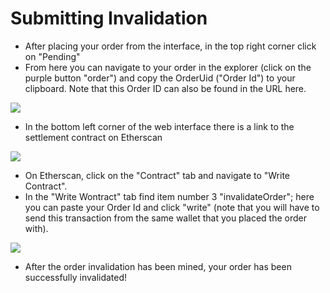 # Submitting Invalidation



* After placing your order from the interface, in the top right corner click on "Pending"
* From here you can navigate to your order in the explorer (click on the purple button "order") and copy the OrderUid ("Order Id") to your clipboard. Note that this Order ID can also be found in the URL here.

![](https://lh5.googleusercontent.com/d8DeXt2jNhW9g5Mru6PkzOS-JdSFfRXBUZDowG4ZNQvI3Xn6\_lahACWNQB9LVZS0xWfKCpNADSqNsKbm6Sn7nzVecFqMC8QnlPDyp\_6fyg5atm-8IbSxkkYzCvk-fqsqfzw2u5xI)

* In the bottom left corner of the web interface there is a link to the settlement contract on Etherscan

![](https://lh4.googleusercontent.com/\_STDY7a2verH4wBQzFeK2JLrFd3nIe3nIjXD24IR75moyeXAVz980h82V05esLckgzJOEbdUOdcdnl4tEkMcn6ARnJaU4eKFxHp0ZMiznX3vTx7VH1aRJlHm0rxJbgY1M3t3DqEj)

* On Etherscan, click on the "Contract" tab and navigate to "Write Contract".
* In the "Write Wontract" tab find item number 3 "invalidateOrder"; here you can paste your Order Id and click "write" (note that you will have to send this transaction from the same wallet that you placed the order with).

![](https://lh4.googleusercontent.com/aqYQl6-6Ijy\_C5V56SpOcm3aYpLj6kBaCgYwER34lS0fxFmEEnv3IuLBKpRdhSfvzFFecaR\_vv6skmvctcg1uLbyEnBEg0Yf2GRe4PWWbjqEMQXkgsHDcCo7-qY5CXV\_hL1EwKV1)

* After the order invalidation has been mined, your order has been successfully invalidated!
